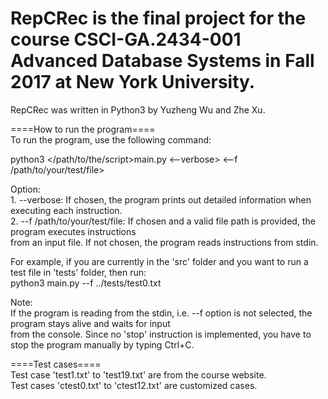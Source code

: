 # RepCRec is the final project for the course CSCI-GA.2434-001 Advanced Database Systems in Fall 2017 at New York University.
RepCRec was written in Python3 by Yuzheng Wu and Zhe Xu.  
    
   
   
====How to run the program====  
To run the program, use the following command:  
   
python3 </path/to/the/script>main.py <--verbose> <--f /path/to/your/test/file>  
  
Option:  
	1. --verbose: If chosen, the program prints out detailed information when executing each instruction.  
	2. --f /path/to/your/test/file: If chosen and a valid file path is provided, the program executes instructions  
		from an input file. If not chosen, the program reads instructions from stdin.  
  
  		
For example, if you are currently in the 'src' folder and you want to run a test file in 'tests' folder, then run:    
	python3 main.py --f ../tests/test0.txt  
  
  
Note:   
	If the program is reading from the stdin, i.e. --f option is not selected, the program stays alive and waits for input  
	from the console. Since no 'stop' instruction is implemented, you have to stop the program manually by typing Ctrl+C.  
  		
  
  
====Test cases====  
Test case 'test1.txt' to 'test19.txt' are from the course website.  
Test cases 'ctest0.txt' to 'ctest12.txt' are customized cases.  